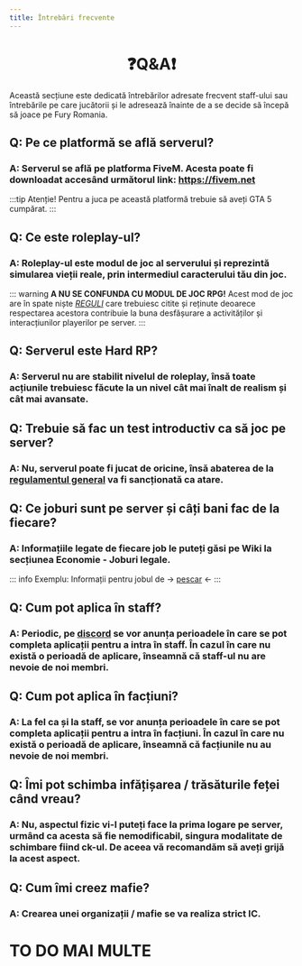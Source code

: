 ```yaml
---
title: Întrebări frecvente
---
```



# <center>:question:Q&A:exclamation:</center>

Această secțiune este dedicată întrebărilor adresate frecvent staff-ului sau întrebările pe care jucătorii și le adresează înainte de a se decide să începă să joace pe Fury Romania.

## Q: Pe ce platformă se află serverul?

### A: Serverul se află pe platforma FiveM. Acesta poate fi downloadat accesând următorul link: https://fivem.net
:::tip Atenție!
Pentru a juca pe această platformă trebuie să aveți GTA 5 cumpărat.
:::

## Q: Ce este roleplay-ul?

### A: Roleplay-ul este modul de joc al serverului și reprezintă simularea vieții reale, prin intermediul caracterului tău din joc.

::: warning **A NU SE CONFUNDA CU MODUL DE JOC RPG!**
 Acest mod de joc are în spate niște *[REGULI](https://furyrp.ro/regulament/)* care trebuiesc citite și reținute deoarece respectarea acestora contribuie la buna desfășurare a activităților și interacțiunilor playerilor pe server. 
:::

## Q: Serverul este Hard RP?

### A: Serverul nu are stabilit nivelul de roleplay, însă toate acțiunile trebuiesc făcute la un nivel cât mai înalt de realism și cât mai avansate.

## Q: Trebuie să fac un test introductiv ca să joc pe server?

### A: Nu, serverul poate fi jucat de oricine, însă abaterea de la [regulamentul general](/informatii/regulament) va fi sancționată ca atare.

## Q: Ce joburi sunt pe server și câți bani fac de la fiecare?

### A: Informațiile legate de fiecare job le puteți găsi pe Wiki la secțiunea **Economie - Joburi legale**.

::: info Exemplu:
Informații pentru jobul de -> [pescar](/jobs/fisher) <-
:::

## Q: Cum pot aplica în staff?

### A: Periodic, pe [discord](https://discord.gg/furyro) se vor anunța perioadele în care se pot completa aplicații pentru a intra în staff. În cazul în care nu există o perioadă de aplicare, înseamnă că staff-ul nu are nevoie de noi membri.

## Q: Cum pot aplica în facțiuni?

### A: La fel ca și la staff, se vor anunța perioadele în care se pot completa aplicații pentru a intra în facțiuni. În cazul în care nu există o perioadă de aplicare, înseamnă că facțiunile nu au nevoie de noi membri.

## Q: Îmi pot schimba infățișarea / trăsăturile feței când vreau? 

### A: Nu, aspectul fizic vi-l puteți face la prima logare pe server, urmând ca acesta să fie nemodificabil, singura modalitate de schimbare fiind ck-ul. De aceea vă recomandăm să aveți grijă la acest aspect.

## Q: Cum îmi creez mafie? 

### A: Crearea unei organizații / mafie se va realiza strict IC.

# TO DO MAI MULTE